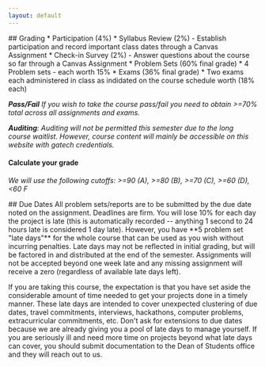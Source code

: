 ```yaml
---
layout: default
---
```


<div class="card" markdown=1>
## Grading
* Participation (4%)
	* Syllabus Review (2%) - Establish participation and record important class dates through a Canvas Assignment
	* Check-in Survey (2%) - Answer questions about the course so far through a Canvas Assignment
* Problem Sets (60% final grade)
	* 4 Problem sets - each worth 15%
* Exams (36% final grade)
	* Two exams each administered in class as indidated on the course schedule worth (18% each) 

	
<em>**Pass/Fail** If you wish to take the course pass/fail you need to obtain >=70% total across all assignments and exams.</em>
	
<em>**Auditing**: Auditing will not be permitted this semester due to the long course waitlist.  However, course content will mainly be accessible on this website with gatech credentials.</em>

#### Calculate your grade
<em>We will use the following cutoffs: >=90 (A), >=80 (B), >=70 (C), >=60 (D), <60 F</em>

</div>

<div class="card" markdown=1>
## Due Dates
All problem sets/reports are to be submitted by the due date noted on the assignment. Deadlines are firm. You will lose 10% for each day the project is late (this is automatically recorded -- anything 1 second to 24 hours late is considered 1 day late). However, you have **5 problem set "late days"** for the whole course that can be used as you wish without incurring penalties. Late days may not be reflected in initial grading, but will be factored in and distributed at the end of the semester. Assignments will not be accepted beyond one week late and any missing assignment will receive a zero (regardless of available late days left).

If you are taking this course, the expectation is that you have set aside the considerable amount of time needed to get your projects done in a timely manner. These late days are intended to cover unexpected clustering of due dates, travel commitments, interviews, hackathons, computer problems, extracurricular commitments, etc. Don't ask for extensions to due dates because we are already giving you a pool of late days to manage yourself. If you are seriously ill and need more time on projects beyond what late days can cover, you should submit documentation to the Dean of Students office and they will reach out to us.


</div>
